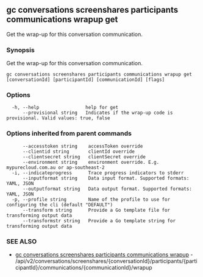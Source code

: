 ## gc conversations screenshares participants communications wrapup get

Get the wrap-up for this conversation communication. 

### Synopsis

Get the wrap-up for this conversation communication. 

```
gc conversations screenshares participants communications wrapup get [conversationId] [participantId] [communicationId] [flags]
```

### Options

```
  -h, --help                 help for get
      --provisional string   Indicates if the wrap-up code is provisional. Valid values: true, false
```

### Options inherited from parent commands

```
      --accesstoken string    accessToken override
      --clientid string       clientId override
      --clientsecret string   clientSecret override
      --environment string    environment override. E.g. mypurecloud.com.au or ap-southeast-2
  -i, --indicateprogress      Trace progress indicators to stderr
      --inputformat string    Data input format. Supported formats: YAML, JSON
      --outputformat string   Data output format. Supported formats: YAML, JSON
  -p, --profile string        Name of the profile to use for configuring the cli (default "DEFAULT")
      --transform string      Provide a Go template file for transforming output data
      --transformstr string   Provide a Go template string for transforming output data
```

### SEE ALSO

* [gc conversations screenshares participants communications wrapup](gc_conversations_screenshares_participants_communications_wrapup.html)	 - /api/v2/conversations/screenshares/{conversationId}/participants/{participantId}/communications/{communicationId}/wrapup


